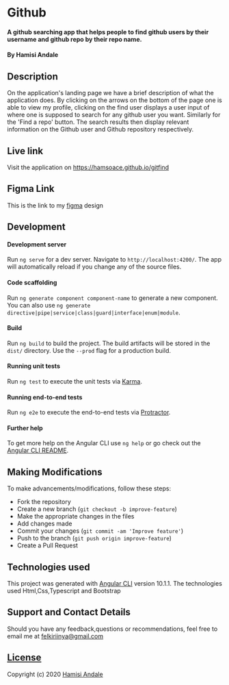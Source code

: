 # Github
#### A github searching app that helps people to find github users by their username and github repo by their repo name.
#### By Hamisi Andale

## Description
On the application's landing page we have a brief description of what the application does. By clicking on the arrows on the bottom of the page one is able to view my profile, clicking on the find user displays a user input of where one is supposed to search for any github user you want. Similarly for the 'Find a repo' button. The search results then display relevant information on the Github user and Github repository respectively.


## Live link

Visit the application on https://hamsoace.github.io/gitfind

## Figma Link

This is the link to my [figma](https://www.figma.com/file/Th4JPRP7Cc305iOc43nNBJ/Untitled?node-id=0%3A1) design 

## Development

#### Development server

Run `ng serve` for a dev server. Navigate to `http://localhost:4200/`. The app will automatically reload if you change any of the source files.

#### Code scaffolding

Run `ng generate component component-name` to generate a new component. You can also use `ng generate directive|pipe|service|class|guard|interface|enum|module`.

#### Build

Run `ng build` to build the project. The build artifacts will be stored in the `dist/` directory. Use the `--prod` flag for a production build.

#### Running unit tests

Run `ng test` to execute the unit tests via [Karma](https://karma-runner.github.io).

#### Running end-to-end tests

Run `ng e2e` to execute the end-to-end tests via [Protractor](http://www.protractortest.org/).

#### Further help

To get more help on the Angular CLI use `ng help` or go check out the [Angular CLI README](https://github.com/angular/angular-cli/blob/master/README.md).

## Making Modifications
To make advancements/modifications, follow these steps:

- Fork the repository
- Create a new branch (`git checkout -b improve-feature`)
- Make the appropriate changes in the files
- Add changes made
- Commit your changes (`git commit -am 'Improve feature'`)
- Push to the branch (`git push origin improve-feature`)
- Create a Pull Request 

## Technologies used
This project was generated with [Angular CLI](https://github.com/angular/angular-cli) version 10.1.1.
The technologies used Html,Css,Typescript and Bootstrap

## Support and Contact Details
Should you have any feedback,questions or recommendations, feel free to email me at [felkiriinya@gmail.com](mailto:hamsoace@gmail.com)

## [License](https://github.com/hamsoace/gitfind/blob/master/LICENSE)

Copyright (c) 2020 [Hamisi Andale](https://github.com/hamsoace)
